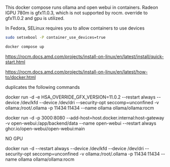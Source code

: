 This docker compose runs ollama and open webui in containers. Radeon IGPU 780m is gfx11.0.3, which is not supported by rocm. override to gfx11.0.2 and gpu is utilized.

In Fedora, SELinux requires you to allow containers to use devices

```sh
sudo setsebool -P container_use_devices=true
```

```sh
docker compose up
```

https://rocm.docs.amd.com/projects/install-on-linux/en/latest/install/quick-start.html

https://rocm.docs.amd.com/projects/install-on-linux/en/latest/how-to/docker.html

duplicates the following commands

docker run -d -e HSA_OVERRIDE_GFX_VERSION=11.0.2 --restart always --device /dev/kfd --device /dev/dri --security-opt seccomp=unconfined -v ollama:/root/.ollama -p 11434:11434 --name ollama ollama/ollama:rocm


docker run -d -p 3000:8080 --add-host=host.docker.internal:host-gateway -v open-webui:/app/backend/data --name open-webui --restart always ghcr.io/open-webui/open-webui:main


NO GPU

docker run -d --restart always --device /dev/kfd --device /dev/dri --security-opt seccomp=unconfined -v ollama:/root/.ollama -p 11434:11434 --name ollama ollama/ollama:rocm

